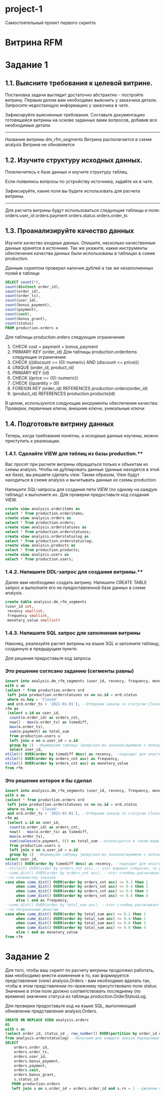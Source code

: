 # project-1
Самостоятельный проект первого скрипта
# Витрина RFM
# Задание 1
## 1.1. Выясните требования к целевой витрине.

Постановка задачи выглядит достаточно абстрактно - постройте витрину. Первым делом вам необходимо выяснить у заказчика детали. Запросите недостающую информацию у заказчика в чате.

Зафиксируйте выясненные требования. Составьте документацию готовящейся витрины на основе заданных вами вопросов, добавив все необходимые детали.

-----------

Название витрины dm_rfm_segments
Витрина располагается в схеме analysis
Витрина не обновляется

## 1.2. Изучите структуру исходных данных.

Полключитесь к базе данных и изучите структуру таблиц.

Если появились вопросы по устройству источника, задайте их в чате.

Зафиксируйте, какие поля вы будете использовать для расчета витрины.

-----------

Для расчета витрины будут использоваться следующие таблицы и поля:
orders.user_id
orders.payment
orders.status
orders.order_ts

## 1.3. Проанализируйте качество данных

Изучите качество входных данных. Опишите, насколько качественные данные хранятся в источнике. Так же укажите, какие инструменты обеспечения качества данных были использованы в таблицах в схеме production.

Данным скриптом проверил наличие дублей а так же незаполненных полей в таблице
```SQL
SELECT count(*), 
count(distinct order_id),
count(order_id), 
count(order_ts), 
count(user_id), 
count(bonus_payment), 
count(payment), 
count(cost), 
count(bonus_grant), 
count(status)
FROM production.orders o

```
Для таблицы production.orders следующие ограничения:
1) CHECK cost = payment + bonus_payment
2) PRIMARY KEY (order_id)
Для таблицы production.orderitems следующие ограничения:
1) CHECK (((discount >= (0)::numeric) AND (discount <= price)))
2) UNIQUE (order_id, product_id)
3) PRIMARY KEY (id)
4) CHECK ((price >= (0)::numeric))
5) CHECK ((quantity > 0))
6) FOREIGN KEY (order_id) REFERENCES production.orders(order_id)
7) (product_id) REFERENCES production.products(id)

В целом, используются следующие инсрументы обеспечения качества: Проверки, первичные ключи, внешние ключи, уникальные ключи

## 1.4. Подготовьте витрину данных

Теперь, когда требования понятны, а исходные данные изучены, можно приступить к реализации.

### 1.4.1. Сделайте VIEW для таблиц из базы production.**

Вас просят при расчете витрины обращаться только к объектам из схемы analysis. Чтобы не дублировать данные (данные находятся в этой же базе), вы решаете сделать view. Таким образом, View будут находиться в схеме analysis и вычитывать данные из схемы production. 

Напишите SQL-запросы для создания пяти VIEW (по одному на каждую таблицу) и выполните их. Для проверки предоставьте код создания VIEW.

```SQL
create view analysis.orderitems as 
select * from production.orderitems;
create view analysis.orders as 
select * from production.orders;
create view analysis.orderstatuses as 
select * from production.orderstatuses;
create view analysis.orderstatuslog as 
select * from production.orderstatuslog;
create view analysis.products as 
select * from production.products;
create view analysis.users as 
select * from production.users;
```

### 1.4.2. Напишите DDL-запрос для создания витрины.**

Далее вам необходимо создать витрину. Напишите CREATE TABLE запрос и выполните его на предоставленной базе данных в схеме analysis.

```SQL
create table analysis.dm_rfm_segments 
(user_id int,
 recency smallint,
 frequency smallint,
 monetary_value smallint)
```

### 1.4.3. Напишите SQL запрос для заполнения витрины

Наконец, реализуйте расчет витрины на языке SQL и заполните таблицу, созданную в предыдущем пункте.

Для решения предоставьте код запроса.
### Это решение соглсано заданию (сегменты равны)
```SQL
insert into analysis.dm_rfm_segments (user_id, recency, frequency, monetary_value)
with o as
(select * from production.orders ord
 left join production.orderstatuses os on os.id = ord.status
 where os.key = 'Closed'
 and ord.order_ts > '2021-01-01'), --Отбираем заказы со статусом Closed и с начала 2021г
rfm as 
 (select u.id as user_id, 
  count(o.order_id) as orders_cnt,
  now() - max(o.order_ts) as timediff,
  max(o.order_ts),
  sum(o.payment) as total_sum
  from production.users u
  left join o on o.user_id = u.id
  group by 1) --Формируем таблицу |юзер|кол-во заказов|времени с полседнего заказа|заплачено денег|
  select user_id, 
ntile(5) OVER(order by timediff desc) as recency, --подходит для кластеризации по времени, т.к время непрерывно
ntile(5) OVER(order by orders_cnt asc) as frequency,
ntile(5) OVER(order by orders_cnt asc) as monetary_value
from rfm
```
### Это решение которое я бы сделал
```SQL
insert into analysis.dm_rfm_segments (user_id, recency, frequency, monetary_value)
with o as
(select * from production.orders ord
 left join production.orderstatuses os on os.id = ord.status
 where os.key = 'Closed'
 and ord.order_ts > '2021-01-01'), --Отбираем заказы со статусом Closed и с начала 2021г
rfm as 
 (select u.id as user_id, 
  count(o.order_id) as orders_cnt,
  now() - max(o.order_ts) as timediff,
  max(o.order_ts),
  sum(coalesce(o.payment, 0)) as total_sum --используется в таком виде тк по непонятной причине значения null попадают в 100й перцентиль
  from production.users u
  left join o on o.user_id = u.id
  group by 1) --Формируем таблицу |юзер|кол-во заказов|времени с полседнего заказа|заплачено денег|
select user_id, 
ntile(5) OVER(order by timediff desc) as recency, --подходит для кластеризации по времени, т.к время непрерывно
--ntile(5) OVER(order by orders_cnt asc),-- этот вариант отбросил, тк два юзера с одинаковым кол-вом заказов могут попасть в разные группы
--cume_dist() OVER(order by orders_cnt asc), --этот столбец расчитывает перцентели значений и исопльзуется для кластеризации пользователей
--по количеству заказов
case when cume_dist() OVER(order by orders_cnt asc) <= 0.2 then 1
     when cume_dist() OVER(order by orders_cnt asc) <= 0.4 then 2
     when cume_dist() OVER(order by orders_cnt asc) <= 0.6 then 3
     when cume_dist() OVER(order by orders_cnt asc) <= 0.8 then 4
     else 5 end as frequency,
--cume_dist() OVER(order by total_sum asc), --этот столбец расчитывает перцентели значений и исопльзуется для кластеризации пользователей
--по потраченным деньгам
case when cume_dist() OVER(order by total_sum asc) <= 0.2 then 1
     when cume_dist() OVER(order by total_sum asc) <= 0.4 then 2
     when cume_dist() OVER(order by total_sum asc) <= 0.6 then 3
     when cume_dist() OVER(order by total_sum asc) <= 0.8 then 4
     else 5 end as monetary_value
from rfm
```
# Задание 2
Для того, чтобы ваш скрипт по расчету витрины продолжил работать, вам необходимо внести изменения в то, как формируется представление (view) analysis.Orders - вам необходимо вделать так, чтобы в этом представлении по-прежнему присутствовало поле status. Значение в этом поле должно соответствовать последнему (по времени) значению статуса из таблицы production.OrderStatusLog.

Для проверки предоставьте код на языке SQL, выполняющий обновление представления analysis.Orders.
```SQL
CREATE OR REPLACE VIEW analysis.orders
AS 
with s as
(select order_id, status_id , row_number() OVER(partition by order_id order by dttm desc) rn  
from analysis.orderstatuslog) --Получаем для каждого заказа порядковый номер статуса в обратном поярдке (последний статус в строке 1)
SELECT 
    orders.order_id,
    orders.order_ts,
    orders.user_id,
    orders.bonus_payment,
    orders.payment,
    orders.cost,
    orders.bonus_grant,
    s.status_id
   FROM production.orders
   left join s on s.order_id = orders.order_id and s.rn = 1 --джойним по строкам, у которых номер = 1 (соотв последнему статусу заказа);
```
